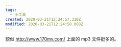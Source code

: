 ```yaml
---
tags:
  - 小工具
created: 2020-03-21T12:24:57.310Z
modified: 2020-03-21T12:24:58.088Z
---
```


貌似 http://www.170mv.com/ 上面的 mp3 文件挺多的。
